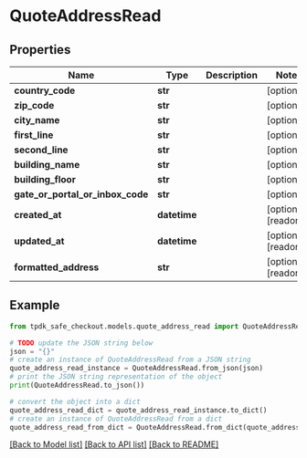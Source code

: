 # QuoteAddressRead



## Properties

Name | Type | Description | Notes
------------ | ------------- | ------------- | -------------
**country_code** | **str** |  | [optional] 
**zip_code** | **str** |  | [optional] 
**city_name** | **str** |  | [optional] 
**first_line** | **str** |  | [optional] 
**second_line** | **str** |  | [optional] 
**building_name** | **str** |  | [optional] 
**building_floor** | **str** |  | [optional] 
**gate_or_portal_or_inbox_code** | **str** |  | [optional] 
**created_at** | **datetime** |  | [optional] [readonly] 
**updated_at** | **datetime** |  | [optional] [readonly] 
**formatted_address** | **str** |  | [optional] [readonly] 

## Example

```python
from tpdk_safe_checkout.models.quote_address_read import QuoteAddressRead

# TODO update the JSON string below
json = "{}"
# create an instance of QuoteAddressRead from a JSON string
quote_address_read_instance = QuoteAddressRead.from_json(json)
# print the JSON string representation of the object
print(QuoteAddressRead.to_json())

# convert the object into a dict
quote_address_read_dict = quote_address_read_instance.to_dict()
# create an instance of QuoteAddressRead from a dict
quote_address_read_from_dict = QuoteAddressRead.from_dict(quote_address_read_dict)
```
[[Back to Model list]](../README.md#documentation-for-models) [[Back to API list]](../README.md#documentation-for-api-endpoints) [[Back to README]](../README.md)


